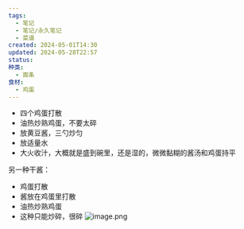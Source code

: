 ```yaml
---
tags:
  - 笔记
  - 笔记/永久笔记
  - 菜谱
created: 2024-05-01T14:30
updated: 2024-05-28T22:57
status: 
种类:
  - 面条
食材:
  - 鸡蛋
---
```

- 四个鸡蛋打散
- 油热炒熟鸡蛋，不要太碎
- 放黄豆酱，三勺炒匀
- 放适量水
- 大火收汁，大概就是盛到碗里，还是湿的，微微黏糊的酱汤和鸡蛋持平
 
另一种干酱：
- 鸡蛋打散
- 酱放在鸡蛋里打散
- 油热炒熟鸡蛋
- 这种只能炒碎，很碎
![image.png](https://gcore.jsdelivr.net/gh/wsm6636/pic/202405282257733.png)
